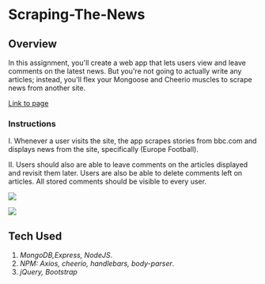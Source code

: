 # Scraping-The-News 

## Overview
In this assignment, you'll create a web app that lets users view and leave comments on the latest news. But you're not going to actually write any articles; instead, you'll flex your Mongoose and Cheerio muscles to scrape news from another site.

[Link to page](https://secret-eyrie-74619.herokuapp.com/)


### Instructions

I. Whenever a user visits the site, the app scrapes stories from bbc.com and displays news from the site, specifically (Europe Football). 

II. Users should also are able to leave comments on the articles displayed and revisit them later. Users are also be able to delete comments left on articles. All stored comments should be visible to every user.

![](img/main.png)

![](img/notes.png)

## Tech Used
1. _MongoDB,Express, NodeJS_.
2. _NPM: Axios, cheerio, handlebars, body-parser_.
3. _jQuery, Bootstrap_
